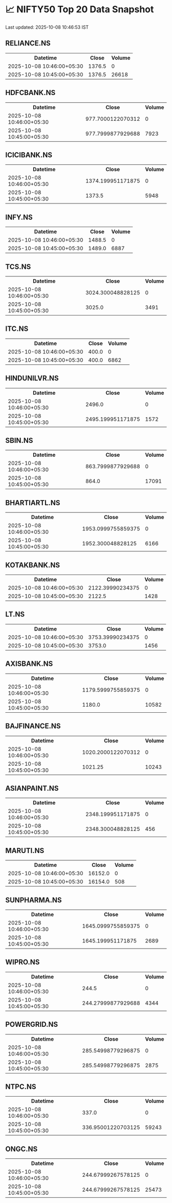# 📈 NIFTY50 Top 20 Data Snapshot

Last updated: 2025-10-08 10:46:53 IST

## RELIANCE.NS

<table>
  <tr><th>Datetime</th><th>Close</th><th>Volume</th></tr>
  <tr><td>2025-10-08 10:46:00+05:30</td><td>1376.5</td><td>0</td></tr>
  <tr><td>2025-10-08 10:45:00+05:30</td><td>1376.5</td><td>26618</td></tr>
</table>

## HDFCBANK.NS

<table>
  <tr><th>Datetime</th><th>Close</th><th>Volume</th></tr>
  <tr><td>2025-10-08 10:46:00+05:30</td><td>977.7000122070312</td><td>0</td></tr>
  <tr><td>2025-10-08 10:45:00+05:30</td><td>977.7999877929688</td><td>7923</td></tr>
</table>

## ICICIBANK.NS

<table>
  <tr><th>Datetime</th><th>Close</th><th>Volume</th></tr>
  <tr><td>2025-10-08 10:46:00+05:30</td><td>1374.199951171875</td><td>0</td></tr>
  <tr><td>2025-10-08 10:45:00+05:30</td><td>1373.5</td><td>5948</td></tr>
</table>

## INFY.NS

<table>
  <tr><th>Datetime</th><th>Close</th><th>Volume</th></tr>
  <tr><td>2025-10-08 10:46:00+05:30</td><td>1488.5</td><td>0</td></tr>
  <tr><td>2025-10-08 10:45:00+05:30</td><td>1489.0</td><td>6887</td></tr>
</table>

## TCS.NS

<table>
  <tr><th>Datetime</th><th>Close</th><th>Volume</th></tr>
  <tr><td>2025-10-08 10:46:00+05:30</td><td>3024.300048828125</td><td>0</td></tr>
  <tr><td>2025-10-08 10:45:00+05:30</td><td>3025.0</td><td>3491</td></tr>
</table>

## ITC.NS

<table>
  <tr><th>Datetime</th><th>Close</th><th>Volume</th></tr>
  <tr><td>2025-10-08 10:46:00+05:30</td><td>400.0</td><td>0</td></tr>
  <tr><td>2025-10-08 10:45:00+05:30</td><td>400.0</td><td>6862</td></tr>
</table>

## HINDUNILVR.NS

<table>
  <tr><th>Datetime</th><th>Close</th><th>Volume</th></tr>
  <tr><td>2025-10-08 10:46:00+05:30</td><td>2496.0</td><td>0</td></tr>
  <tr><td>2025-10-08 10:45:00+05:30</td><td>2495.199951171875</td><td>1572</td></tr>
</table>

## SBIN.NS

<table>
  <tr><th>Datetime</th><th>Close</th><th>Volume</th></tr>
  <tr><td>2025-10-08 10:46:00+05:30</td><td>863.7999877929688</td><td>0</td></tr>
  <tr><td>2025-10-08 10:45:00+05:30</td><td>864.0</td><td>17091</td></tr>
</table>

## BHARTIARTL.NS

<table>
  <tr><th>Datetime</th><th>Close</th><th>Volume</th></tr>
  <tr><td>2025-10-08 10:46:00+05:30</td><td>1953.0999755859375</td><td>0</td></tr>
  <tr><td>2025-10-08 10:45:00+05:30</td><td>1952.300048828125</td><td>6166</td></tr>
</table>

## KOTAKBANK.NS

<table>
  <tr><th>Datetime</th><th>Close</th><th>Volume</th></tr>
  <tr><td>2025-10-08 10:46:00+05:30</td><td>2122.39990234375</td><td>0</td></tr>
  <tr><td>2025-10-08 10:45:00+05:30</td><td>2122.5</td><td>1428</td></tr>
</table>

## LT.NS

<table>
  <tr><th>Datetime</th><th>Close</th><th>Volume</th></tr>
  <tr><td>2025-10-08 10:46:00+05:30</td><td>3753.39990234375</td><td>0</td></tr>
  <tr><td>2025-10-08 10:45:00+05:30</td><td>3753.0</td><td>1456</td></tr>
</table>

## AXISBANK.NS

<table>
  <tr><th>Datetime</th><th>Close</th><th>Volume</th></tr>
  <tr><td>2025-10-08 10:46:00+05:30</td><td>1179.5999755859375</td><td>0</td></tr>
  <tr><td>2025-10-08 10:45:00+05:30</td><td>1180.0</td><td>10582</td></tr>
</table>

## BAJFINANCE.NS

<table>
  <tr><th>Datetime</th><th>Close</th><th>Volume</th></tr>
  <tr><td>2025-10-08 10:46:00+05:30</td><td>1020.2000122070312</td><td>0</td></tr>
  <tr><td>2025-10-08 10:45:00+05:30</td><td>1021.25</td><td>10243</td></tr>
</table>

## ASIANPAINT.NS

<table>
  <tr><th>Datetime</th><th>Close</th><th>Volume</th></tr>
  <tr><td>2025-10-08 10:46:00+05:30</td><td>2348.199951171875</td><td>0</td></tr>
  <tr><td>2025-10-08 10:45:00+05:30</td><td>2348.300048828125</td><td>456</td></tr>
</table>

## MARUTI.NS

<table>
  <tr><th>Datetime</th><th>Close</th><th>Volume</th></tr>
  <tr><td>2025-10-08 10:46:00+05:30</td><td>16152.0</td><td>0</td></tr>
  <tr><td>2025-10-08 10:45:00+05:30</td><td>16154.0</td><td>508</td></tr>
</table>

## SUNPHARMA.NS

<table>
  <tr><th>Datetime</th><th>Close</th><th>Volume</th></tr>
  <tr><td>2025-10-08 10:46:00+05:30</td><td>1645.0999755859375</td><td>0</td></tr>
  <tr><td>2025-10-08 10:45:00+05:30</td><td>1645.199951171875</td><td>2689</td></tr>
</table>

## WIPRO.NS

<table>
  <tr><th>Datetime</th><th>Close</th><th>Volume</th></tr>
  <tr><td>2025-10-08 10:46:00+05:30</td><td>244.5</td><td>0</td></tr>
  <tr><td>2025-10-08 10:45:00+05:30</td><td>244.27999877929688</td><td>4344</td></tr>
</table>

## POWERGRID.NS

<table>
  <tr><th>Datetime</th><th>Close</th><th>Volume</th></tr>
  <tr><td>2025-10-08 10:46:00+05:30</td><td>285.54998779296875</td><td>0</td></tr>
  <tr><td>2025-10-08 10:45:00+05:30</td><td>285.54998779296875</td><td>2875</td></tr>
</table>

## NTPC.NS

<table>
  <tr><th>Datetime</th><th>Close</th><th>Volume</th></tr>
  <tr><td>2025-10-08 10:46:00+05:30</td><td>337.0</td><td>0</td></tr>
  <tr><td>2025-10-08 10:45:00+05:30</td><td>336.95001220703125</td><td>59243</td></tr>
</table>

## ONGC.NS

<table>
  <tr><th>Datetime</th><th>Close</th><th>Volume</th></tr>
  <tr><td>2025-10-08 10:46:00+05:30</td><td>244.67999267578125</td><td>0</td></tr>
  <tr><td>2025-10-08 10:45:00+05:30</td><td>244.67999267578125</td><td>25473</td></tr>
</table>

